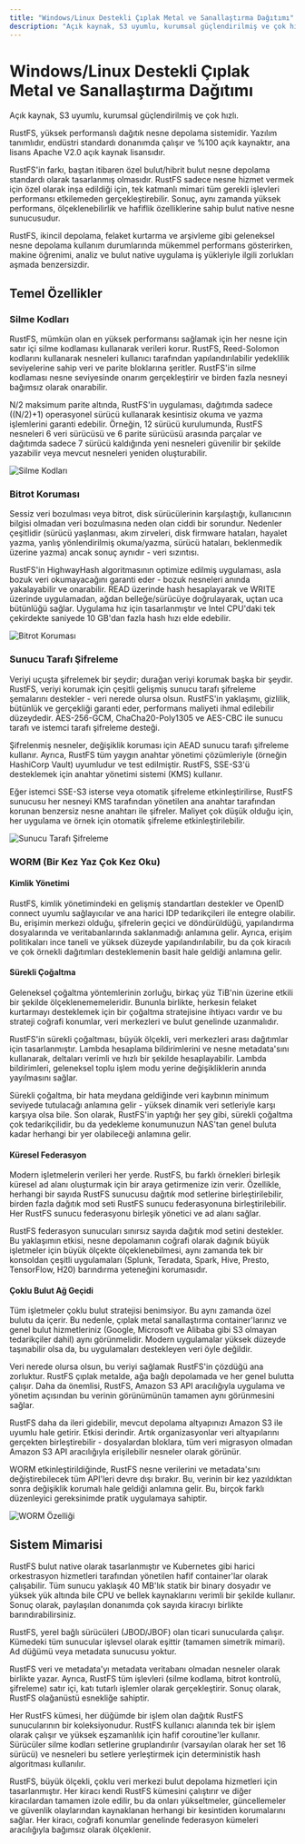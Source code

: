 ```yaml
---
title: "Windows/Linux Destekli Çıplak Metal ve Sanallaştırma Dağıtımı"
description: "Açık kaynak, S3 uyumlu, kurumsal güçlendirilmiş ve çok hızlı"
---
```


# Windows/Linux Destekli Çıplak Metal ve Sanallaştırma Dağıtımı

Açık kaynak, S3 uyumlu, kurumsal güçlendirilmiş ve çok hızlı.

RustFS, yüksek performanslı dağıtık nesne depolama sistemidir. Yazılım tanımlıdır, endüstri standardı donanımda çalışır ve %100 açık kaynaktır, ana lisans Apache V2.0 açık kaynak lisansıdır.

RustFS'in farkı, baştan itibaren özel bulut/hibrit bulut nesne depolama standardı olarak tasarlanmış olmasıdır. RustFS sadece nesne hizmet vermek için özel olarak inşa edildiği için, tek katmanlı mimari tüm gerekli işlevleri performansı etkilemeden gerçekleştirebilir. Sonuç, aynı zamanda yüksek performans, ölçeklenebilirlik ve hafiflik özelliklerine sahip bulut native nesne sunucusudur.

RustFS, ikincil depolama, felaket kurtarma ve arşivleme gibi geleneksel nesne depolama kullanım durumlarında mükemmel performans gösterirken, makine öğrenimi, analiz ve bulut native uygulama iş yükleriyle ilgili zorlukları aşmada benzersizdir.

## Temel Özellikler

### Silme Kodları

RustFS, mümkün olan en yüksek performansı sağlamak için her nesne için satır içi silme kodlaması kullanarak verileri korur. RustFS, Reed-Solomon kodlarını kullanarak nesneleri kullanıcı tarafından yapılandırılabilir yedeklilik seviyelerine sahip veri ve parite bloklarına şeritler. RustFS'in silme kodlaması nesne seviyesinde onarım gerçekleştirir ve birden fazla nesneyi bağımsız olarak onarabilir.

N/2 maksimum parite altında, RustFS'in uygulaması, dağıtımda sadece ((N/2)+1) operasyonel sürücü kullanarak kesintisiz okuma ve yazma işlemlerini garanti edebilir. Örneğin, 12 sürücü kurulumunda, RustFS nesneleri 6 veri sürücüsü ve 6 parite sürücüsü arasında parçalar ve dağıtımda sadece 7 sürücü kaldığında yeni nesneleri güvenilir bir şekilde yazabilir veya mevcut nesneleri yeniden oluşturabilir.

![Silme Kodları](./images/sec2-1.png)

### Bitrot Koruması

Sessiz veri bozulması veya bitrot, disk sürücülerinin karşılaştığı, kullanıcının bilgisi olmadan veri bozulmasına neden olan ciddi bir sorundur. Nedenler çeşitlidir (sürücü yaşlanması, akım zirveleri, disk firmware hataları, hayalet yazma, yanlış yönlendirilmiş okuma/yazma, sürücü hataları, beklenmedik üzerine yazma) ancak sonuç aynıdır - veri sızıntısı.

RustFS'in HighwayHash algoritmasının optimize edilmiş uygulaması, asla bozuk veri okumayacağını garanti eder - bozuk nesneleri anında yakalayabilir ve onarabilir. READ üzerinde hash hesaplayarak ve WRITE üzerinde uygulamadan, ağdan belleğe/sürücüye doğrulayarak, uçtan uca bütünlüğü sağlar. Uygulama hız için tasarlanmıştır ve Intel CPU'daki tek çekirdekte saniyede 10 GB'dan fazla hash hızı elde edebilir.

![Bitrot Koruması](./images/sec2-2.png)

### Sunucu Tarafı Şifreleme

Veriyi uçuşta şifrelemek bir şeydir; durağan veriyi korumak başka bir şeydir. RustFS, veriyi korumak için çeşitli gelişmiş sunucu tarafı şifreleme şemalarını destekler - veri nerede olursa olsun. RustFS'in yaklaşımı, gizlilik, bütünlük ve gerçekliği garanti eder, performans maliyeti ihmal edilebilir düzeydedir. AES-256-GCM, ChaCha20-Poly1305 ve AES-CBC ile sunucu tarafı ve istemci tarafı şifreleme desteği.

Şifrelenmiş nesneler, değişiklik koruması için AEAD sunucu tarafı şifreleme kullanır. Ayrıca, RustFS tüm yaygın anahtar yönetimi çözümleriyle (örneğin HashiCorp Vault) uyumludur ve test edilmiştir. RustFS, SSE-S3'ü desteklemek için anahtar yönetimi sistemi (KMS) kullanır.

Eğer istemci SSE-S3 isterse veya otomatik şifreleme etkinleştirilirse, RustFS sunucusu her nesneyi KMS tarafından yönetilen ana anahtar tarafından korunan benzersiz nesne anahtarı ile şifreler. Maliyet çok düşük olduğu için, her uygulama ve örnek için otomatik şifreleme etkinleştirilebilir.

![Sunucu Tarafı Şifreleme](./images/sec2-3.png)

### WORM (Bir Kez Yaz Çok Kez Oku)

#### Kimlik Yönetimi

RustFS, kimlik yönetimindeki en gelişmiş standartları destekler ve OpenID connect uyumlu sağlayıcılar ve ana harici IDP tedarikçileri ile entegre olabilir. Bu, erişimin merkezi olduğu, şifrelerin geçici ve döndürüldüğü, yapılandırma dosyalarında ve veritabanlarında saklanmadığı anlamına gelir. Ayrıca, erişim politikaları ince taneli ve yüksek düzeyde yapılandırılabilir, bu da çok kiracılı ve çok örnekli dağıtımları desteklemenin basit hale geldiği anlamına gelir.

#### Sürekli Çoğaltma

Geleneksel çoğaltma yöntemlerinin zorluğu, birkaç yüz TiB'nin üzerine etkili bir şekilde ölçeklenememeleridir. Bununla birlikte, herkesin felaket kurtarmayı desteklemek için bir çoğaltma stratejisine ihtiyacı vardır ve bu strateji coğrafi konumlar, veri merkezleri ve bulut genelinde uzanmalıdır.

RustFS'in sürekli çoğaltması, büyük ölçekli, veri merkezleri arası dağıtımlar için tasarlanmıştır. Lambda hesaplama bildirimlerini ve nesne metadata'sını kullanarak, deltaları verimli ve hızlı bir şekilde hesaplayabilir. Lambda bildirimleri, geleneksel toplu işlem modu yerine değişikliklerin anında yayılmasını sağlar.

Sürekli çoğaltma, bir hata meydana geldiğinde veri kaybının minimum seviyede tutulacağı anlamına gelir - yüksek dinamik veri setleriyle karşı karşıya olsa bile. Son olarak, RustFS'in yaptığı her şey gibi, sürekli çoğaltma çok tedarikçilidir, bu da yedekleme konumunuzun NAS'tan genel buluta kadar herhangi bir yer olabileceği anlamına gelir.

#### Küresel Federasyon

Modern işletmelerin verileri her yerde. RustFS, bu farklı örnekleri birleşik küresel ad alanı oluşturmak için bir araya getirmenize izin verir. Özellikle, herhangi bir sayıda RustFS sunucusu dağıtık mod setlerine birleştirilebilir, birden fazla dağıtık mod seti RustFS sunucu federasyonuna birleştirilebilir. Her RustFS sunucu federasyonu birleşik yönetici ve ad alanı sağlar.

RustFS federasyon sunucuları sınırsız sayıda dağıtık mod setini destekler. Bu yaklaşımın etkisi, nesne depolamanın coğrafi olarak dağınık büyük işletmeler için büyük ölçekte ölçeklenebilmesi, aynı zamanda tek bir konsoldan çeşitli uygulamaları (Splunk, Teradata, Spark, Hive, Presto, TensorFlow, H20) barındırma yeteneğini korumasıdır.

#### Çoklu Bulut Ağ Geçidi

Tüm işletmeler çoklu bulut stratejisi benimsiyor. Bu aynı zamanda özel bulutu da içerir. Bu nedenle, çıplak metal sanallaştırma container'larınız ve genel bulut hizmetleriniz (Google, Microsoft ve Alibaba gibi S3 olmayan tedarikçiler dahil) aynı görünmelidir. Modern uygulamalar yüksek düzeyde taşınabilir olsa da, bu uygulamaları destekleyen veri öyle değildir.

Veri nerede olursa olsun, bu veriyi sağlamak RustFS'in çözdüğü ana zorluktur. RustFS çıplak metalde, ağa bağlı depolamada ve her genel bulutta çalışır. Daha da önemlisi, RustFS, Amazon S3 API aracılığıyla uygulama ve yönetim açısından bu verinin görünümünün tamamen aynı görünmesini sağlar.

RustFS daha da ileri gidebilir, mevcut depolama altyapınızı Amazon S3 ile uyumlu hale getirir. Etkisi derindir. Artık organizasyonlar veri altyapılarını gerçekten birleştirebilir - dosyalardan bloklara, tüm veri migrasyon olmadan Amazon S3 API aracılığıyla erişilebilir nesneler olarak görünür.

WORM etkinleştirildiğinde, RustFS nesne verilerini ve metadata'sını değiştirebilecek tüm API'leri devre dışı bırakır. Bu, verinin bir kez yazıldıktan sonra değişiklik korumalı hale geldiği anlamına gelir. Bu, birçok farklı düzenleyici gereksinimde pratik uygulamaya sahiptir.

![WORM Özelliği](./images/sec2-4.png)

## Sistem Mimarisi

RustFS bulut native olarak tasarlanmıştır ve Kubernetes gibi harici orkestrasyon hizmetleri tarafından yönetilen hafif container'lar olarak çalışabilir. Tüm sunucu yaklaşık 40 MB'lık statik bir binary dosyadır ve yüksek yük altında bile CPU ve bellek kaynaklarını verimli bir şekilde kullanır. Sonuç olarak, paylaşılan donanımda çok sayıda kiracıyı birlikte barındırabilirsiniz.

RustFS, yerel bağlı sürücüleri (JBOD/JBOF) olan ticari sunucularda çalışır. Kümedeki tüm sunucular işlevsel olarak eşittir (tamamen simetrik mimari). Ad düğümü veya metadata sunucusu yoktur.

RustFS veri ve metadata'yı metadata veritabanı olmadan nesneler olarak birlikte yazar. Ayrıca, RustFS tüm işlevleri (silme kodlama, bitrot kontrolü, şifreleme) satır içi, katı tutarlı işlemler olarak gerçekleştirir. Sonuç olarak, RustFS olağanüstü esnekliğe sahiptir.

Her RustFS kümesi, her düğümde bir işlem olan dağıtık RustFS sunucularının bir koleksiyonudur. RustFS kullanıcı alanında tek bir işlem olarak çalışır ve yüksek eşzamanlılık için hafif coroutine'ler kullanır. Sürücüler silme kodları setlerine gruplandırılır (varsayılan olarak her set 16 sürücü) ve nesneleri bu setlere yerleştirmek için deterministik hash algoritması kullanılır.

RustFS, büyük ölçekli, çoklu veri merkezi bulut depolama hizmetleri için tasarlanmıştır. Her kiracı kendi RustFS kümesini çalıştırır ve diğer kiracılardan tamamen izole edilir, bu da onları yükseltmeler, güncellemeler ve güvenlik olaylarından kaynaklanan herhangi bir kesintiden korumalarını sağlar. Her kiracı, coğrafi konumlar genelinde federasyon kümeleri aracılığıyla bağımsız olarak ölçeklenir.
